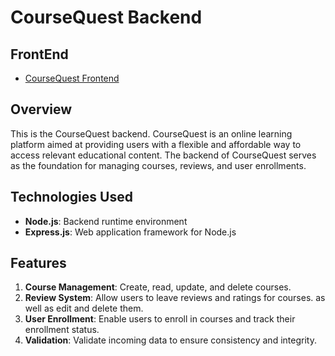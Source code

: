 # CourseQuest Backend

## FrontEnd
- [CourseQuest Frontend](https://github.com/MichaelARestrepoross/CoursQuest-Frontend)

## Overview
This is the CourseQuest backend. CourseQuest is an online learning platform aimed at providing users with a flexible and affordable way to access relevant educational content. The backend of CourseQuest serves as the foundation for managing courses, reviews, and user enrollments.

## Technologies Used
- **Node.js**: Backend runtime environment
- **Express.js**: Web application framework for Node.js


## Features
1. **Course Management**: Create, read, update, and delete courses.
2. **Review System**: Allow users to leave reviews and ratings for courses. as well as edit and delete them.
3. **User Enrollment**: Enable users to enroll in courses and track their enrollment status.
5. **Validation**: Validate incoming data to ensure consistency and integrity.
